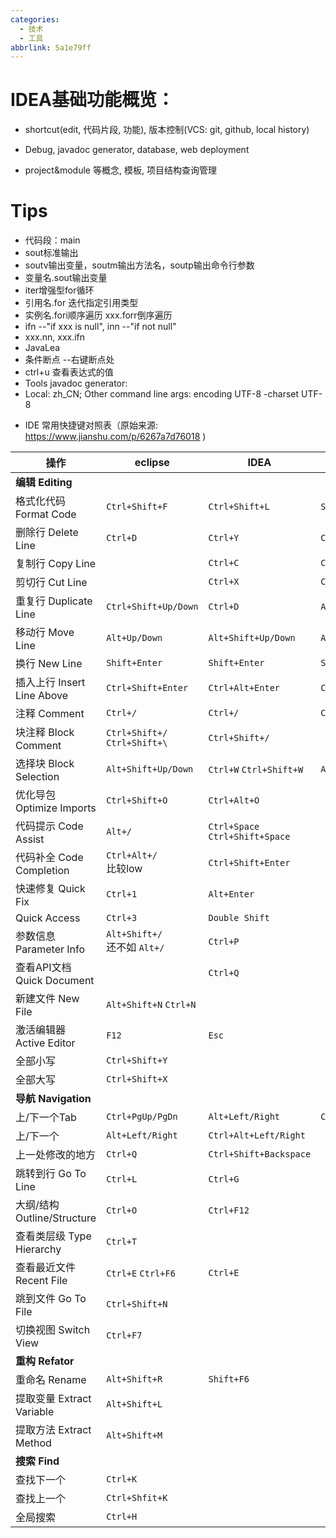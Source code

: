 ```yaml
---
categories:
  - 技术
  - 工具
abbrlink: 5a1e79ff
---
```

# IDEA基础功能概览：

- shortcut(edit, 代码片段, 功能), 版本控制(VCS: git, github, local history)

- Debug, javadoc generator, database, web deployment

- project&module 等概念, 模板, 项目结构查询管理

# Tips

- 代码段：main
- sout标准输出
- soutv输出变量，soutm输出方法名，soutp输出命令行参数
- 变量名.sout输出变量
- iter增强型for循环
- 引用名.for 迭代指定引用类型
- 实例名.fori顺序遍历 xxx.forr倒序遍历
- ifn --"if xxx is null", inn --"if not null"
- xxx.nn, xxx.ifn
- JavaLea
- 条件断点 --右键断点处
- ctrl+u 查看表达式的值
- Tools javadoc generator:
- Local: zh_CN; Other command line args: encoding UTF-8 -charset UTF-8
<!-- more -->
- IDE 常用快捷键对照表（原始来源: https://www.jianshu.com/p/6267a7d76018 )

| 操作                        | eclipse                           | IDEA                            | Visual Studio Code     | Sublime              |
| --------------------------- | --------------------------------- | ------------------------------- | ---------------------- | -------------------- |
| **编辑 Editing**            |                                   |                                 |                        |                      |
| 格式化代码 Format Code      | `Ctrl+Shift+F`                    | `Ctrl+Shift+L`                  | `Shift+Alt+F`          | 无                   |
| 删除行 Delete Line          | `Ctrl+D`                          | `Ctrl+Y`                        | `Ctrl+Shift+K`         | `Ctrl+Shift+K`       |
| 复制行 Copy Line            |                                   | `Ctrl+C`                        | `Ctrl+C`               | `Ctrl+C`             |
| 剪切行 Cut Line             |                                   | `Ctrl+X`                        | `Ctrl+X`               | `Ctrl+X`             |
| 重复行 Duplicate Line       | `Ctrl+Shift+Up/Down`              | `Ctrl+D`                        | `Alt+Shift+Up/Down`    | `Ctrl+Shift+D`       |
| 移动行 Move Line            | `Alt+Up/Down`                     | `Alt+Shift+Up/Down`             | `Alt+Up/Down`          | `Ctrl+Shift+Up/Down` |
| 换行 New Line               | `Shift+Enter`                     | `Shift+Enter`                   | `Shift+Enter`          | `Ctrl+Enter`         |
| 插入上行 Insert Line Above  | `Ctrl+Shift+Enter`                | `Ctrl+Alt+Enter`                | `Ctrl+Shift+Enter`     | `Ctrl+Shift+Enter`   |
| 注释 Comment                | `Ctrl+/`                          | `Ctrl+/`                        | `Ctrl+/`               | `Ctrl+/`             |
| 块注释 Block Comment        | `Ctrl+Shift+/` `Ctrl+Shift+\`     | `Ctrl+Shift+/`                  |                        | `Ctrl+Shift+/`       |
| 选择块 Block Selection      | `Alt+Shift+Up/Down`               | `Ctrl+W` `Ctrl+Shift+W`         | `Alt+Shift+Right/Left` |                      |
| 优化导包 Optimize Imports   | `Ctrl+Shift+O`                    | `Ctrl+Alt+O`                    |                        |                      |
| 代码提示 Code Assist        | `Alt+/`                           | `Ctrl+Space` `Ctrl+Shift+Space` |                        |                      |
| 代码补全 Code Completion    | `Ctrl+Alt+/`<br />比较low         | `Ctrl+Shift+Enter`              |                        |                      |
| 快速修复 Quick Fix          | `Ctrl+1`                          | `Alt+Enter`                     |                        |                      |
| Quick Access                | `Ctrl+3`                          | `Double Shift`                  |                        |                      |
| 参数信息 Parameter Info     | `Alt+Shift+/`<br />还不如 `Alt+/` | `Ctrl+P`                        |                        |                      |
| 查看API文档 Quick Document  |                                   | `Ctrl+Q`                        |                        |                      |
| 新建文件 New File           | `Alt+Shift+N` `Ctrl+N`            |                                 |                        |                      |
| 激活编辑器 Active Editor    | `F12`                             | `Esc`                           |                        |                      |
| 全部小写                    | `Ctrl+Shift+Y`                    |                                 |                        |                      |
| 全部大写                    | `Ctrl+Shift+X`                    |                                 |                        |                      |
| **导航 Navigation**         |                                   |                                 |                        |                      |
| 上/下一个Tab                | `Ctrl+PgUp/PgDn`                  | `Alt+Left/Right`                | `Ctrl+PgUp/PgDn`       |                      |
| 上/下一个                   | `Alt+Left/Right`                  | `Ctrl+Alt+Left/Right`           |                        |                      |
| 上一处修改的地方            | `Ctrl+Q`                          | `Ctrl+Shift+Backspace`          |                        |                      |
| 跳转到行 Go To Line         | `Ctrl+L`                          | `Ctrl+G`                        |                        |                      |
| 大纲/结构 Outline/Structure | `Ctrl+O`                          | `Ctrl+F12`                      |                        |                      |
| 查看类层级 Type Hierarchy   | `Ctrl+T`                          |                                 |                        |                      |
| 查看最近文件 Recent File    | `Ctrl+E` `Ctrl+F6`                | `Ctrl+E`                        |                        |                      |
| 跳到文件 Go To File         | `Ctrl+Shift+N`                    |                                 |                        |                      |
| 切换视图 Switch View        | `Ctrl+F7`                         |                                 |                        |                      |
| **重构 Refator**            |                                   |                                 |                        |                      |
| 重命名 Rename               | `Alt+Shift+R`                     | `Shift+F6`                      |                        |                      |
| 提取变量 Extract Variable   | `Alt+Shift+L`                     |                                 |                        |                      |
| 提取方法 Extract Method     | `Alt+Shift+M`                     |                                 |                        |                      |
| **搜索 Find**               |                                   |                                 |                        |                      |
| 查找下一个                  | `Ctrl+K`                          |                                 |                        |                      |
| 查找上一个                  | `Ctrl+Shfit+K`                    |                                 |                        |                      |
| 全局搜索                    | `Ctrl+H`                          |                                 |                        |                      |